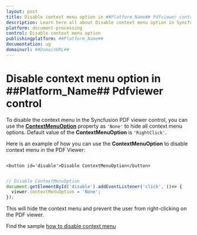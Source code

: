 ```yaml
---
layout: post
title: Disable context menu option in ##Platform_Name## Pdfviewer control | Syncfusion
description: Learn here all about Disable context menu option in Syncfusion ##Platform_Name## Pdfviewer control of Syncfusion Essential JS 2 and more.
platform: document-processing
control: Disable context menu option
publishingplatform: ##Platform_Name##
documentation: ug
domainurl: ##DomainURL##
---
```


# Disable context menu option in ##Platform_Name## Pdfviewer control

To disable the context menu in the Syncfusion PDF viewer control, you can use the [**ContextMenuOption**](https://helpej2.syncfusion.com/documentation/api/pdfviewer/#contextmenuoption) property as `'None'` to hide all context menu options. Default value of the **ContextMenuOption** is `'RightClick'`.

Here is an example of how you can use the **ContextMenuOption** to disable context menu in the PDF Viewer:

```

<button id='disable'>Disable ContextMenuOption</button>

```

```javascript

// Disable ContextMenuOption
document.getElementById('disable').addEventListener('click', ()=> {
  viewer.contextMenuOption = 'None';
});

```

This will hide the context menu and prevent the user from right-clicking on the PDF viewer.

Find the sample [how to disable context menu](https://stackblitz.com/edit/jlphem-uicunx?devtoolsheight=33&file=index.js)